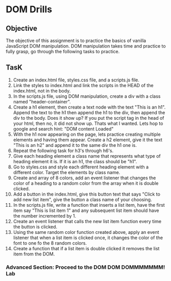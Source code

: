 DOM Drills
===========

Objective
-----------

The objective of this assignment is to practice the basics of vanilla JavaScript DOM manipulation. DOM manipulation takes time and practice to fully grasp, go through the following tasks to practice.

TasK
-------------

1. Create an index.html file, styles.css file, and a scripts.js file.
1. Link the styles to index.html and link the scripts in the HEAD of the index.html, not in the body.
1. In the scripts.js file, using DOM manipulation, create a div with a class named "header-container".
1. Create a h1 element, then create a text node with the text "This is an h1". Append the text to the h1 then append the h1 to the div, then append the div to the body. Does it show up? If you put the script tag in the head of your html, then no, it did not show up. Thats what I wanted. Lets hop to google and search hint: "DOM content Loaded"
1. With the h1 now appearing on the page, lets practice creating multiple elements and having them appear. Create a h2 element, give it the text "This is an h2" and append it to the same div the h1 one is.
1. Repeat the following task for h3's through h6's.
1. Give each heading element a class name that represents what type of heading element it is. If it is an h1, the class should be "h1".
1. Go to styles.css and style each different heading element with a different color. Target the elements by class name.
1. Create and array of 8 colors, add an event listener that changes the color of a heading to a random color from the array when it is double clicked.
1. Add a button in the index.html, give this button text that says "Click to add new list item", give the button a class name of your choosing.
1. In the scripts.js file, write a function that inserts a list item, have the first item say "This is list item 1" and any subsequent list item should have the number incremented by 1.
1. Create an event listener that calls the new list item function every time the button is clicked.
1. Using the same random color function created above, apply an event listener that when a list item is clicked once, it changes the color of the font to one fo the 8 random colors.
1. Create a function that if a list item is double clicked it removes the list item from the DOM.

### Advanced Section: Proceed to the DOM DOM DOMMMMMMM! Lab